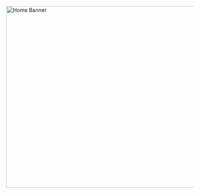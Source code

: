 <img width="1326" height="488" alt="Home Banner" src="https://github.com/user-attachments/assets/b4a5c75e-3bf8-4067-b7d5-304e8177e469" />
